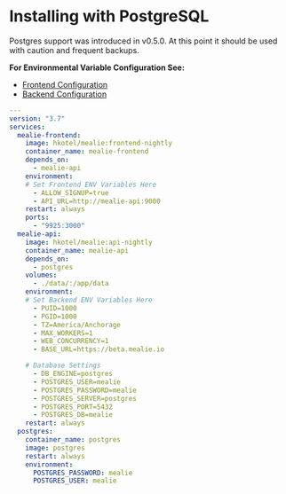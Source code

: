 # Installing with PostgreSQL

Postgres support was introduced in v0.5.0. At this point it should be used with caution and frequent backups.

**For Environmental Variable Configuration See:**

- [Frontend Configuration](/mealie/documentation/getting-started/installation/frontend-config/)
- [Backend Configuration](/mealie/documentation/getting-started/installation/backend-config/)

```yaml
---
version: "3.7"
services:
  mealie-frontend:
    image: hkotel/mealie:frontend-nightly
    container_name: mealie-frontend
    depends_on:
      - mealie-api
    environment:
    # Set Frontend ENV Variables Here
      - ALLOW_SIGNUP=true
      - API_URL=http://mealie-api:9000
    restart: always
    ports:
      - "9925:3000"
  mealie-api:
    image: hkotel/mealie:api-nightly
    container_name: mealie-api
    depends_on:
      - postgres
    volumes:
      - ./data/:/app/data
    environment:
    # Set Backend ENV Variables Here
      - PUID=1000
      - PGID=1000
      - TZ=America/Anchorage
      - MAX_WORKERS=1
      - WEB_CONCURRENCY=1
      - BASE_URL=https://beta.mealie.io

    # Database Settings
      - DB_ENGINE=postgres
      - POSTGRES_USER=mealie
      - POSTGRES_PASSWORD=mealie
      - POSTGRES_SERVER=postgres
      - POSTGRES_PORT=5432
      - POSTGRES_DB=mealie
    restart: always
  postgres:
    container_name: postgres
    image: postgres
    restart: always
    environment:
      POSTGRES_PASSWORD: mealie
      POSTGRES_USER: mealie
```

